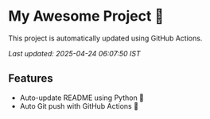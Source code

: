 # My Awesome Project 🚀

This project is automatically updated using GitHub Actions.

_Last updated: 2025-04-24 06:07:50 IST_

## Features
- Auto-update README using Python 🐍
- Auto Git push with GitHub Actions 🤖
